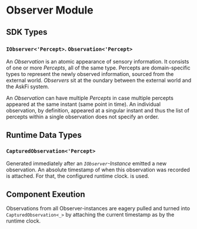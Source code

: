 # Observer Module

## SDK Types

### `IObserver<'Percept>`. `Observation<'Percept>`

An _Observation_ is an atomic appearance of sensory information. It consists of one or more _Percepts_, all of the same type. Percepts are domain-specific types to represent the newly observed information, sourced from the external world. _Observers_ sit at the oundary between the external world and the AskFi system.

An _Observation_ can have multiple _Percepts_ in case multiple percepts appeared at the same instant (same point in time). An individual observation, by definition, appeared at a singular instant and thus the list of percepts within a single observation does not specify an order.

## Runtime Data Types

### `CapturedObservation<'Percept>`

Generated immediately after an _`IObserver`-Instance_ emitted a new observation. An absolute timestamp of when this observation was recorded is attached. For that, the configured runtime clock. is used.

## Component Exeution

Observations from all Observer-instances are eagery pulled and turned into `CapturedObservation<_>` by attaching the current timestamp as by the runtime clock.
